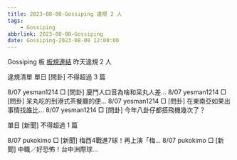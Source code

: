 ```yaml
---
title: 2023-08-08-Gossiping 違規 2 人
tags:
    - Gossiping
abbrlink: 2023-08-08-Gossiping
date: Gossiping-2023-08-08 12:00:00
---
```

Gossiping 板 [板規連結](https://www.ptt.cc/bbs/Gossiping/M.1637425085.A.07D.html)
昨天違規 2 人
<!-- more -->

違規清單
單日 [問卦] 不得超過 3 篇

8/07 yesman1214 □ [問卦] 廈門人口音為啥和呆丸人差…
8/07 yesman1214 □ [問卦] 呆丸吃的到港式茶餐廳的便…
8/07 yesman1214 □ [問卦] 在東南亞如果出事情找誰比…
8/07 yesman1214 □ [問卦] 今年八卦仔都搭飛機幾次了？

單日 [新聞] 不得超過 1 篇

8/07 pukokimo □ [新聞] 梅西4戰進7球！再上演「梅…
8/07 pukokimo □ [新聞] 中職／好恐怖！台中洲際球…